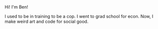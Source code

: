 Hi! I'm Ben!

I used to be in training to be a cop. I went to grad school for econ. Now, I make weird art and code for social good.
